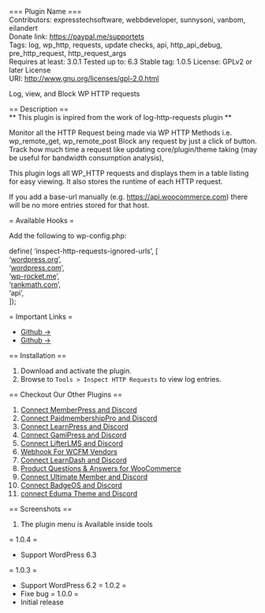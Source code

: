 <p>=== Plugin Name ===<br>
Contributors: expresstechsoftware, webbdeveloper, sunnysoni, vanbom, eilandert<br>
Donate link: <a href="https://paypal.me/supportets">https://paypal.me/supportets</a><br>
Tags: log, wp_http, requests, update checks, api, http_api_debug, pre_http_request, http_request_args<br>
Requires at least: 3.0.1 Tested up to: 6.3 Stable tag: 1.0.5 License: GPLv2 or later License<br>
URI: <a href="http://www.gnu.org/licenses/gpl-2.0.html">http://www.gnu.org/licenses/gpl-2.0.html</a></p>
<p>Log, view, and Block WP HTTP requests</p>
<p>== Description ==<br>
** This plugin is inpired from the work of log-http-requests plugin **</p>
<p>Monitor all the HTTP Request being made via WP HTTP Methods i.e. wp_remote_get, wp_remote_post Block any request by just a click of button. Track how much time a request like updating core/plugin/theme taking (may be useful for bandwidth consumption analysis),</p>
<p>This plugin logs all WP_HTTP requests and displays them in a table listing for easy viewing. It also stores the runtime of each HTTP request.</p>
<p>If you add a base-url manually (e.g. <a href="https://api.woocommerce.com">https://api.woocommerce.com</a>) there will be no more entries stored for that host.</p>
<p>= Available Hooks =</p>
<p>Add the following to wp-config.php:</p>
<p>define( ‘inspect-http-requests-ignored-urls’, [<br>
‘<a href="http://wordpress.org">wordpress.org</a>’,<br>
‘<a href="http://wordpress.com">wordpress.com</a>’,<br>
‘<a href="http://wp-rocket.me">wp-rocket.me</a>’,<br>
‘<a href="http://rankmath.com">rankmath.com</a>’,<br>
‘api’,<br>
]);</p>
<p>= Important Links =</p>
<ul>
<li><a href="https://github.com/expresstechsoftware/inspect-http-requests">Github →</a></li>
<li><a href="https://github.com/FacetWP/log-http-requests">Github →</a></li>
</ul>
<p>== Installation ==</p>
<ol>
<li>Download and activate the plugin.</li>
<li>Browse to <code>Tools &gt; Inspect HTTP Requests</code> to view log entries.</li>
</ol>
<p>== Checkout Our Other Plugins ==</p>
<ol>
<li><a href="https://wordpress.org/plugins/expresstechsoftwares-memberpress-discord-add-on/">Connect MemberPress and Discord</a></li>
<li><a href="https://wordpress.org/plugins/pmpro-discord-add-on/">Connect PaidmembershipPro and Discord</a></li>
<li><a href="https://wordpress.org/plugins/connect-learnpress-discord-add-on/">Connect LearnPress and Discord</a></li>
<li><a href="https://wordpress.org/plugins/connect-gamipress-and-discord/">Connect GamiPress and Discord</a></li>
<li><a href="https://wordpress.org/plugins/connect-lifterlms-to-discord/">Connect LifterLMS and Discord</a></li>
<li><a href="https://wordpress.org/plugins/webhook-for-wcfm-vendors/">Webhook For WCFM Vendors</a></li>
<li><a href="https://wordpress.org/plugins/connect-learndash-and-discord/">Connect LearnDash and Discord</a></li>
<li><a href="https://wordpress.org/plugins/product-questions-answers-for-woocommerce/">Product Questions &amp; Answers for WooCommerce</a></li>
<li><a href="https://wordpress.org/plugins/ultimate-member-discord-add-on/">Connect Ultimate Member and Discord</a></li>
<li><a href="https://wordpress.org/plugins/connect-badgeos-to-discord/">Connect BadgeOS and Discord</a></li>
<li><a href="https://wordpress.org/plugins/connect-eduma-theme-to-discord/">connect Eduma Theme and Discord</a></li>
</ol>
<p>== Screenshots ==</p>
<ol>
<li>The plugin menu is Available inside tools</li>
</ol>
<p>= 1.0.4 =</p>
<ul>
<li>Support WordPress 6.3</li>
</ul>
<p>= 1.0.3 =</p>
<ul>
<li>Support WordPress 6.2 = 1.0.2 =</li>
<li>Fixe bug = 1.0.0 =</li>
<li>Initial release</li>
</ul>

